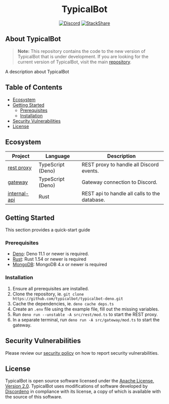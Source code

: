<p align="center">
    <h1 align="center">TypicalBot</h1>
</p>
<p align="center">
    <a target="_blank" href="https://discord.gg/typicalbot"><img src="https://discordapp.com/api/guilds/163038706117115906/embed.png?style=shield" alt="Discord"></a>
    <a target="_blank" href="https://stackshare.io/typicalbot-llc/typicalbot"><img src="https://img.shields.io/badge/tech-stack-0690fa.svg?style=flat" alt="StackShare"></a>
</p>

## About TypicalBot

> **Note:** This repository contains the code to the new version of TypicalBot
> that is under development. If you are looking for the current version of
> TypicalBot, visit the main
> [repository](https://github.com/typicalbot/typicalbot).

A description about TypicalBot

## Table of Contents

- [Ecosystem](#ecosystem)
- [Getting Started](#getting-started)
  - [Prerequisites](#prerequisites)
  - [Installation](#installation)
- [Security Vulnerabilities](#security-vulnerabilities)
- [License](#license)

## Ecosystem

| Project                                                                        | Language          | Description                                   |
| ------------------------------------------------------------------------------ | ----------------- | --------------------------------------------- |
| [rest proxy](https://github.com/typicalbot/typicalbot-deno/tree/main/src/rest) | TypeScript (Deno) | REST proxy to handle all Discord events.      |
| [gateway](https://github.com/typicalbot/typicalbot-deno/tree/main/src/gateway) | TypeScript (Deno) | Gateway connection to Discord.                |
| [internal-api](https://github.com/typicalbot/typicalbot-internal-api)          | Rust              | REST api to handle all calls to the database. |

## Getting Started

This section provides a quick-start guide

### Prerequisites

- [Deno](https://deno.land/): Deno 11.1 or newer is required.
- [Rust](https://www.rust-lang.org/): Rust 1.54 or newer is required
- [MongoDB](https://www.mongodb.com/): MongoDB 4.x or newer is required

### Installation

1. Ensure all prerequisites are installed.
2. Clone the repository, ie.
   `git clone https://github.com/typicalbot/typicalbot-deno.git`
3. Cache the dependencies, ie. `deno cache deps.ts`
4. Create an `.env` file using the example file, fill out the missing variables.
5. Run `deno run --unstable -A src/rest/mod.ts` to start the REST proxy.
6. In a separate terminal, run `deno run -A src/gateway/mod.ts` to start the
   gateway.

## Security Vulnerabilities

Please review our
[security policy](https://github.com/typicalbot/typicalbot-deno/security/policy)
on how to report security vulnerabilities.

## License

TypicalBot is open source software licensed under the
[Apache License, Version 2.0](LICENSE). TypicalBot uses modifications of
software developed by [Discordeno](https://github.com/discordeno) in compliance
with its license, a copy of which is available with the source of this software.
